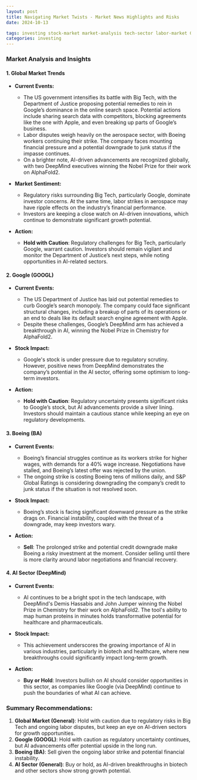 ```yaml
---
layout: post
title: Navigating Market Twists - Market News Highlights and Risks
date: 2024-10-13

tags: investing stock-market market-analysis tech-sector labor-market Google Boeing DeepMind labor-strikes monopolies AI-sector financial-advice stock-recommendations buy-hold-sell US-economy tech-monopolies Nobel-Prize Google-Meta
categories: investing
---
```


### Market Analysis and Insights

#### 1. **Global Market Trends**
   - **Current Events:**
     - The US government intensifies its battle with Big Tech, with the Department of Justice proposing potential remedies to rein in Google’s dominance in the online search space. Potential actions include sharing search data with competitors, blocking agreements like the one with Apple, and even breaking up parts of Google’s business.
     - Labor disputes weigh heavily on the aerospace sector, with Boeing workers continuing their strike. The company faces mounting financial pressure and a potential downgrade to junk status if the impasse continues.
     - On a brighter note, AI-driven advancements are recognized globally, with two DeepMind executives winning the Nobel Prize for their work on AlphaFold2.

   - **Market Sentiment:**
     - Regulatory risks surrounding Big Tech, particularly Google, dominate investor concerns. At the same time, labor strikes in aerospace may have ripple effects on the industry’s financial performance.
     - Investors are keeping a close watch on AI-driven innovations, which continue to demonstrate significant growth potential.

   - **Action:**
     - **Hold with Caution**: Regulatory challenges for Big Tech, particularly Google, warrant caution. Investors should remain vigilant and monitor the Department of Justice’s next steps, while noting opportunities in AI-related sectors.

#### 2. **Google (GOOGL)**
   - **Current Events:**
     - The US Department of Justice has laid out potential remedies to curb Google’s search monopoly. The company could face significant structural changes, including a breakup of parts of its operations or an end to deals like its default search engine agreement with Apple.
     - Despite these challenges, Google’s DeepMind arm has achieved a breakthrough in AI, winning the Nobel Prize in Chemistry for AlphaFold2.

   - **Stock Impact:**
     - Google's stock is under pressure due to regulatory scrutiny. However, positive news from DeepMind demonstrates the company’s potential in the AI sector, offering some optimism to long-term investors.

   - **Action:**
     - **Hold with Caution**: Regulatory uncertainty presents significant risks to Google’s stock, but AI advancements provide a silver lining. Investors should maintain a cautious stance while keeping an eye on regulatory developments.

#### 3. **Boeing (BA)**
   - **Current Events:**
     - Boeing’s financial struggles continue as its workers strike for higher wages, with demands for a 40% wage increase. Negotiations have stalled, and Boeing’s latest offer was rejected by the union.
     - The ongoing strike is costing Boeing tens of millions daily, and S&P Global Ratings is considering downgrading the company’s credit to junk status if the situation is not resolved soon.

   - **Stock Impact:**
     - Boeing’s stock is facing significant downward pressure as the strike drags on. Financial instability, coupled with the threat of a downgrade, may keep investors wary.

   - **Action:**
     - **Sell**: The prolonged strike and potential credit downgrade make Boeing a risky investment at the moment. Consider selling until there is more clarity around labor negotiations and financial recovery.

#### 4. **AI Sector (DeepMind)**
   - **Current Events:**
     - AI continues to be a bright spot in the tech landscape, with DeepMind's Demis Hassabis and John Jumper winning the Nobel Prize in Chemistry for their work on AlphaFold2. The tool's ability to map human proteins in minutes holds transformative potential for healthcare and pharmaceuticals.

   - **Stock Impact:**
     - This achievement underscores the growing importance of AI in various industries, particularly in biotech and healthcare, where new breakthroughs could significantly impact long-term growth.

   - **Action:**
     - **Buy or Hold**: Investors bullish on AI should consider opportunities in this sector, as companies like Google (via DeepMind) continue to push the boundaries of what AI can achieve.

### Summary Recommendations:

1. **Global Market (General)**: Hold with caution due to regulatory risks in Big Tech and ongoing labor disputes, but keep an eye on AI-driven sectors for growth opportunities.
2. **Google (GOOGL)**: Hold with caution as regulatory uncertainty continues, but AI advancements offer potential upside in the long run.
3. **Boeing (BA)**: Sell given the ongoing labor strike and potential financial instability.
4. **AI Sector (General)**: Buy or hold, as AI-driven breakthroughs in biotech and other sectors show strong growth potential.
